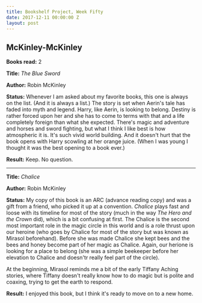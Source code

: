 ```yaml
---
title: Bookshelf Project, Week Fifty
date: 2017-12-11 00:00:00 Z
layout: post
---
```


## McKinley-McKinley

**Books read:** 2

**Title:** _The Blue Sword_

**Author:** Robin McKinley

**Status:** Whenever I am asked about my favorite books, this one is always on the list. (And it is always a list.) The story is set when Aerin's tale has faded into myth and legend. Harry, like Aerin, is looking to belong. Destiny is rather forced upon her and she has to come to terms with that and a life completely foreign than what she expected. There's magic and adventure and horses and sword fighting, but what I think I like best is how atmospheric it is. It's such vivid world building. And it doesn't hurt that the book opens with Harry scowling at her orange juice. (When I was young I thought it was the best opening to a book ever.)

**Result:** Keep. No question.

---
**Title:** _Chalice_

**Author:** Robin McKinley

**Status:** My copy of this book is an ARC (advance reading copy) and was a gift from a friend, who picked it up at a convention. _Chalice_ plays fast and loose with its timeline for most of the story (much in the way _The Hero and the Crown_ did), which is a bit confusing at first. The Chalice is the second most important role in the magic circle in this world and is a role thrust upon our heroine (who goes by Chalice for most of the story but was known as Mirasol beforehand). Before she was made Chalice she kept bees and the bees and honey become part of her magic as Chalice. Again, our herione is looking for a place to belong (she was a simple beekeeper before her elevation to Chalice and doesn'tr really feel part of the circle).

At the beginning, Mirasol reminds me a bit of the early Tiffany Aching stories, where Tiffany doesn't really know how to do magic but is polite and coaxing, trying to get the earth to respond.

**Result:** I enjoyed this book, but I think it's ready to move on to a new home. 
